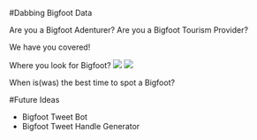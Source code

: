 #Dabbing Bigfoot Data 

Are you a Bigfoot Adenturer?
Are you a Bigfoot Tourism Provider? 

We have you covered! 

Where you look for Bigfoot?
<img src='https://github.com/branlindsey/nlp_case_study/blob/master/images/State_Bigfoot.png'>
<img src='https://github.com/branlindsey/nlp_case_study/blob/master/images/washington_bigfoot.png'>





When is(was) the best time to spot a Bigfoot?






#Future Ideas
- Bigfoot Tweet Bot
- Bigfoot Tweet Handle Generator
